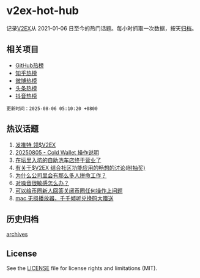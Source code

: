 # v2ex-hot-hub

 记录[V2EX](https://www.v2ex.com/)从 2021-01-06 日至今的热门话题。每小时抓取一次数据，按天[归档](archives)。
 
 ## 相关项目

- [GitHub热榜](https://github.com/snaildev/github-hot-hub)
- [知乎热榜](https://github.com/snaildev/zhihu-hot-hub)
- [微博热榜](https://github.com/snaildev/weibo-hot-hub)
- [头条热榜](https://github.com/snaildev/toutiao-hot-hub)
- [抖音热榜](https://github.com/snaildev/douyin-hot-hub)


 `更新时间：2025-08-06 05:10:20 +0800`

## 热议话题

1. [发推特 领$V2EX](https://www.v2ex.com/t/1150000)
1. [20250805 - Cold Wallet 操作说明](https://www.v2ex.com/t/1150107)
1. [在坛里入坑的自助洗车店终于营业了](https://www.v2ex.com/t/1149991)
1. [有关于$V2EX 结合社区功能应用的畅想的讨论(附抽奖)](https://www.v2ex.com/t/1149962)
1. [为什么公司里会有那么多人拼命工作？](https://www.v2ex.com/t/1149977)
1. [对噪音很敏感怎么办？](https://www.v2ex.com/t/1149955)
1. [可以给币圈新人回答关闭币圈任何操作上问题](https://www.v2ex.com/t/1149983)
1. [mac 无损播放器，千千倾听兑换码大赠送](https://www.v2ex.com/t/1149976)

## 历史归档

[archives](archives)

## License

See the [LICENSE](LICENSE) file for license rights and limitations (MIT).
